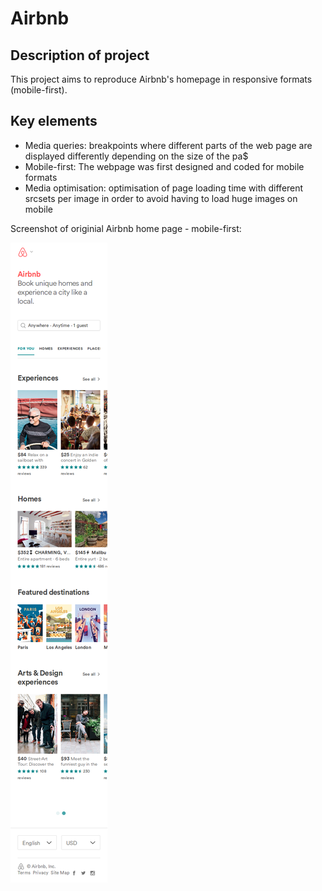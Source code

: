# Airbnb

## Description of project

This project aims to reproduce Airbnb's homepage in responsive formats (mobile-first).

## Key elements

* Media queries: breakpoints where different parts of the web page are displayed differently depending on the size of the pa$
* Mobile-first: The webpage was first designed and coded for mobile formats
* Media optimisation: optimisation of page loading time with different srcsets per image in order to avoid having to load huge images on mobile 

Screenshot of originial Airbnb home page - mobile-first: 


![Airbnb mobile first](https://github.com/clairedonut/Airbnb/blob/master/airbnb_site_screenshots/airbnb_mobile.png)
